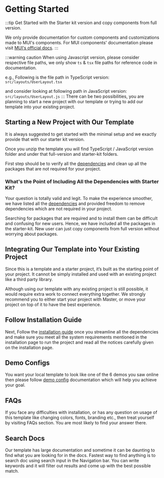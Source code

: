# Getting Started

:::tip
Get Started with the Starter kit version and copy components from full version.

We only provide documentation for custom components and customizations made to MUI's components. For MUI components' documentation please visit [MUI's official docs](https://mui.com/).
:::

:::warning caution
When using Javascript version, please consider respective file paths, we only show `ts` & `tsx` file paths for reference code in documentation.

e.g., Following is the file path in TypeScript version: `src/layouts/UserLayout.tsx`

and consider looking at following path in JavaScript version: `src/layouts/UserLayout.js`
:::
There can be two possibilities, you are planning to start a new project with our template or trying to add our template into your existing project.


## Starting a New Project with Our Template

It is always suggested to get started with the minimal setup and we exactly provide that with our starter kit version.

Once you unzip the template you will find TypeScript / JavaScript version folder and under that full-version and starter-kit folders.

First step should be to verify all the [dependencies](/docs/guide/overview/dependencies) and clean up all the packages that are not required for your project.

### What's the Point of Including All the Dependencies with Starter Kit?

Your question is totally valid and legit. To make the experience smoother, we have listed all the [dependencies](/docs/guide/overview/dependencies) and provided freedom to remove dependencies which are not required in your project.

Searching for packages that are required and to install them can be difficult and confusing for new users. Hence, we have included all the packages in the starter-kit. New user can just copy components from full version without worrying about packages.

## Integrating Our Template into Your Existing Project

Since this is a template and a starter project, it’s built as the starting point of your project. It cannot be simply installed and used with an existing project like a third party library.

Although using our template with any existing project is still possible, it would require extra work to connect everything together. We strongly recommend you to either start your project with Master, or move your project on top of it to have the best experience.

## Follow Installation Guide

Next, Follow the [installation guide](/docs/guide/overview/installation) once you streamline all the dependencies and make sure you meet all the system requirements mentioned in the installation page to run the project and read all the notices carefully given on the installation page.

## Demo Configs

You want your local template to look like one of the 6 demos you saw online then please follow [demo config](/docs/guide/development/demo-config) documentation which will help you achieve your goal.

## FAQs

If you face any difficulties with installation, or has any question on usage of this template like changing colors, fonts, branding etc., then treat yourself by visiting FAQs section. You are most likely to find your answer there.

## Search Docs

Our template has large documentation and sometime it can be daunting to find what you are looking for in the docs. Fastest way to find anything is to search doc using search input in the Navigation bar. You can write keywords and it will filter out results and come up with the best possible match.
